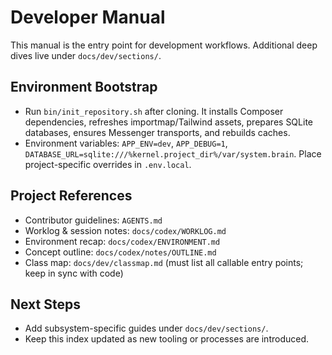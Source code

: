 # Developer Manual

This manual is the entry point for development workflows. Additional deep dives live under `docs/dev/sections/`.

## Environment Bootstrap

- Run `bin/init_repository.sh` after cloning. It installs Composer dependencies, refreshes importmap/Tailwind assets, prepares SQLite databases, ensures Messenger transports, and rebuilds caches.
- Environment variables: `APP_ENV=dev`, `APP_DEBUG=1`, `DATABASE_URL=sqlite:///%kernel.project_dir%/var/system.brain`. Place project-specific overrides in `.env.local`.

## Project References

- Contributor guidelines: `AGENTS.md`
- Worklog & session notes: `docs/codex/WORKLOG.md`
- Environment recap: `docs/codex/ENVIRONMENT.md`
- Concept outline: `docs/codex/notes/OUTLINE.md`
- Class map: `docs/dev/classmap.md` (must list all callable entry points; keep in sync with code)

## Next Steps

- Add subsystem-specific guides under `docs/dev/sections/`.
- Keep this index updated as new tooling or processes are introduced.
